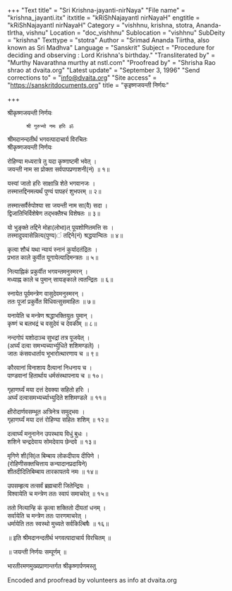 +++
"Text title" = "Sri Krishna-jayanti-nirNaya"
"File name" = "krishna_jayanti.itx"
itxtitle = "kRiShNajayantI nirNayaH"
engtitle = "kRiShNajayantI nirNayaH"
Category = "vishhnu, krishna, stotra, Ananda-tIrtha, vishnu"
Location = "doc_vishhnu"
Sublocation = "vishhnu"
SubDeity = "krishna"
Texttype = "stotra"
Author = "Srimad Ananda Tiirtha, also known as Sri Madhva"
Language = "Sanskrit"
Subject = "Procedure for deciding and observing : Lord Krishna's birthday."
"Transliterated by" = "Murthy Navarathna murthy at nstl.com"
"Proofread by" = "Shrisha Rao shrao at dvaita.org"
"Latest update" = "September 3, 1996"
"Send corrections to" = "info@dvaita.org"
"Site access" = "https://sanskritdocuments.org"
title = "कृइष्णजयन्ती निर्णयः"

+++
  
 श्रीकृष्णजयन्ती निर्णयः   
  
          श्री गुरुभ्यो नमः हरिः ॐ  
   श्रीमदानन्दतीर्थ भगवत्पादाचार्य विरचितः  
           श्रीकृष्णजयन्ती निर्णयः  
  
रोहिण्या मध्यरात्रे तु यदा कृष्णाष्टमी भवेत् ।  
जयन्ती नाम सा प्रोक्ता सर्वपापप्रणाशनी(नं) ॥ १॥  
  
यस्यां जातो हरिः साक्षान्नि शेते भगवानजः ।  
तस्मात्तद्दिनमत्यर्थं पुण्यं पापहरं शुभपरम् ॥ २॥  
  
तस्मात्सर्वैर्रुपोश्या सा जयन्ती नाम सा(वै) सदा ।  
द्विजातिभिर्विशेषेण तद्भक्तैश्च विशेषतः ॥ ३॥  
  
यो भुङ्क्ते तद्दिने मोहा(लोभा)त् पूयशोणितमत्ति सः ।  
तस्मादुपवासेन्नित्य(पुण्य)ं तद्दिने(नं) श्रद्धयान्वितः ॥ ४॥  
  
कृत्वा शौचं यथा न्यायं स्नानं कुर्यादतंद्रितः ।  
प्रभात काले कुर्वीत यूगायेत्यादिमन्त्रतः ॥ ५॥  
  
नित्याह्निकं प्रकुर्वीत भगवन्तमनुस्मरन् ।  
मध्याह्न काले च पुमान् सायङ्काले त्वतन्द्रितः ॥ ६॥  
  
स्नायेत पूर्वमन्त्रेण वासुदेवमनुस्मरन् ।  
ततः पूजां प्रकुर्वेत विधिवत्सुसमाहितः ॥ ७॥  
  
यनायेति च मन्त्रेण श्रद्धाभक्तियुतः पुमान् ।  
कृष्णं च बलभद्रं च वसुदेवं च देवकीम् ॥ ८॥  
  
नन्दगोपं यशोदाञ्च सुभद्रां तत्र पूजयेत् ।  
(अर्घ्यं दत्वा समभ्यच्यार्भ्युधिते शशिमण्डले) ।  
जातः कंसवधार्ताय भूभारोत्थारणाय च ॥ ९॥  
  
कौरवानां विनाशाय दैत्यानां निधनाय च ।  
पाण्डवानां हितार्थाय धर्मसंस्थापनाय च ॥ १०।  
  
गृहाणर्घ्यं मया दत्तं देवक्या सहितो हरिः ।  
अर्घ्यं दत्वासमभ्यर्च्याभ्युदिते शशिमण्डले ॥ ११॥  
  
क्षीरोदार्णवसम्भूत अत्रिनेत्र समुद्भवः ।  
गृहाणर्घ्यं मया दत्तं रोहिण्या सहितः शशिम् ॥ १२॥  
  
दत्वार्घ्यं मनुनानेन उपस्थाय विधुं बुधः ।  
शशिने चन्द्रदेवाय सोमदेवाय छेन्दवे ॥ १३॥  
  
मृगिणे शी(सि)त बिम्बाय लोकदीपाय दीपिणे ।  
(रोहिणीसक्तचित्ताय कन्यादानप्रदायिने)  
शीतदीदितिबिम्बाय तारकापतये नमः ॥ १४॥  
  
उपसम्हृत्य तत्सर्वं ब्रह्मचारी जितेन्द्रियः ।  
विश्वायेति च मन्त्रेण ततः स्वापं समाचरेत् ॥ १५॥  
  
ततो नित्यान्हि कं कृत्वा शक्तितो दीयतां धनम् ।  
सर्वायेति च मन्त्रेण ततः पारणमाचरेत् ।  
धर्मायेति ततः स्वस्थो मुच्यते सर्वकिल्बिषैः ॥ १६॥  
  
॥ इति श्रीमदानन्दतीर्थ भगवत्पादाचार्य विरचितम् ॥  
  
॥ जयन्ती निर्णयः सम्पूर्णम् ॥  
  
भारतीरमणमुख्यप्राणान्तर्गत श्रीकृष्णार्पणमस्तु  
  
Encoded and proofread by volunteers as info at dvaita.org  
  
